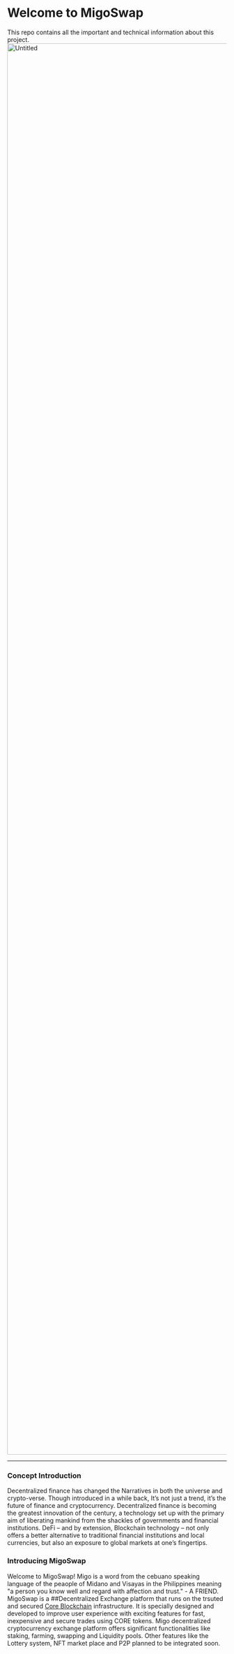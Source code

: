 # Welcome to MigoSwap
This repo contains all the important and technical information about this project.
<img width="3230" alt="Untitled" src="https://user-images.githubusercontent.com/78348683/215359336-f0d857da-3948-4a4c-bd6f-cead9f085bb1.png">


------------------------------------------
### Concept Introduction

Decentralized finance has changed the Narratives in both the universe and crypto-verse. Though introduced in a while back, It’s not just a trend, it’s the future of finance and cryptocurrency. Decentralized finance is becoming the greatest innovation of the century, a technology set up with the primary aim of liberating mankind from the shackles of governments and financial institutions. DeFi – and by extension, Blockchain technology – not only offers a better alternative to traditional financial institutions and local currencies, but also an exposure to global markets at one’s fingertips.

### Introducing MigoSwap

Welcome to MigoSwap! Migo is a word from the cebuano speaking language of the peaople of Midano and Visayas in the Philippines meaning "a person you know well and regard with affection and trust." - A FRIEND. MigoSwap is a ##Decentralized Exchange platform that runs on the trsuted and secured [Core Blockchain](https://coreblockchain.cc/) infrastructure. It is specially designed and developed to improve user experience with exciting features for fast, inexpensive and secure trades using CORE tokens. Migo decentralized cryptocurrency exchange platform offers significant functionalities like staking, farming, swapping and Liquidity pools. Other features like the Lottery system, NFT market place and P2P planned to be integrated soon. 

